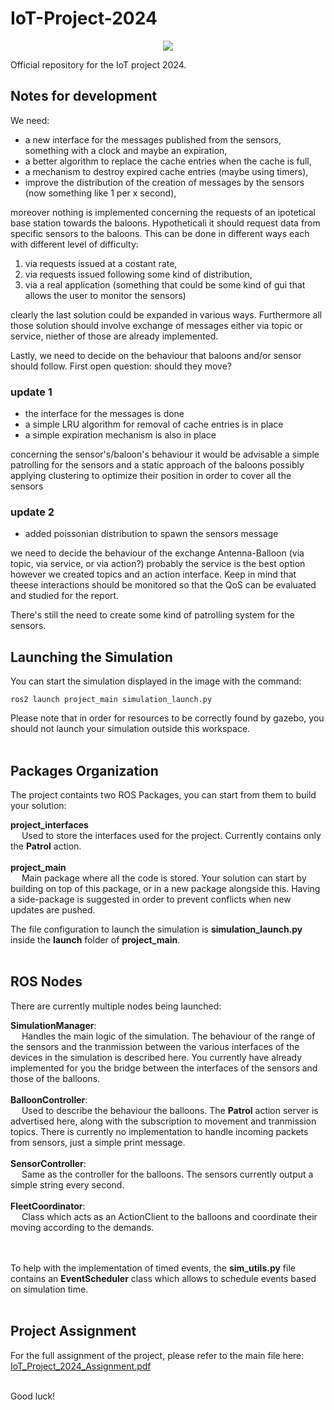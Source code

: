 # IoT-Project-2024

<p align="center">
  <img src="https://fede3751.github.io/IoT-lectures-2024/imgs/project/project_splashart_2024.png">
</p>

Official repository for the IoT project 2024.

## Notes for development

We need:
- a new interface for the messages published from the sensors, something with a clock and maybe an expiration,
- a better algorithm to replace the cache entries when the cache is full,
- a mechanism to destroy expired cache entries (maybe using timers),
- improve the distribution of the creation of messages by the sensors (now something like 1 per x second),

moreover nothing is implemented concerning the requests of an ipotetical base station towards the baloons. Hypotheticali it should request data from specific sensors to the baloons. This can be done in different ways each with different level of difficulty:
1. via requests issued at a costant rate,
2. via requests issued following some kind of distribution,
3. via a real application (something that could be some kind of gui that allows the user to monitor the sensors)

clearly the last solution could be expanded in various ways. Furthermore all those solution should involve exchange of messages either via topic or service, niether of those are already implemented.

Lastly, we need to decide on the behaviour that baloons and/or sensor should follow. First open question: should they move?

### update 1
- the interface for the messages is done
- a simple LRU algorithm for removal of cache entries is in place
- a simple expiration mechanism is also in place

concerning the sensor's/baloon's behaviour it would be advisable a simple patrolling for the sensors and a static approach of the baloons possibly applying clustering to optimize their position in order to cover all the sensors

### update 2
- added poissonian distribution to spawn the sensors message

we need to decide the behaviour of the exchange Antenna-Balloon (via topic, via service, or via action?) probably the service is the best option however we created topics and an action interface. Keep in mind that theese interactions should be monitored so that the QoS can be evaluated and studied for the report.

There's still the need to create some kind of patrolling system for the sensors.

## Launching the Simulation

You can start the simulation displayed in the image with the command:

```
ros2 launch project_main simulation_launch.py
```

Please note that in order for resources to be correctly found by gazebo, you should not launch your simulation outside this workspace.<br><br>

## Packages Organization

The project containts two ROS Packages, you can start from them to build your solution:

**project_interfaces**<br>
  &emsp; Used to store the interfaces used for the project. Currently contains only the **Patrol** action.<br><br>
**project_main**<br>
  &emsp; Main package where all the code is stored. Your solution can start by building on top of this package, or in a new package alongside this.
  Having a side-package is suggested in order to prevent conflicts when new updates are pushed.


The file configuration to launch the simulation is **simulation_launch.py** inside the **launch** folder of **project_main**.<br><br>


## ROS Nodes

There are currently multiple nodes being launched:

**SimulationManager**:<br>
&emsp; Handles the main logic of the simulation. The behaviour of the range of the sensors and the tranmission between the various interfaces of the devices in the simulation is described here.
You currently have already implemented for you the bridge between the interfaces of the sensors and those of the balloons.<br><br>
**BalloonController**:<br>
&emsp; Used to describe the behaviour the balloons. The **Patrol** action server is advertised here, along with the subscription to movement and tranmission topics. There is currently no implementation to handle incoming packets from sensors, just a simple print message.<br><br>
**SensorController**:<br>
&emsp; Same as the controller for the balloons. The sensors currently output a simple string every second.<br><br>
**FleetCoordinator**:<br>
&emsp; Class which acts as an ActionClient to the balloons and coordinate their moving according to the demands.<br><br><br>

To help with the implementation of timed events, the **sim_utils.py** file contains an **EventScheduler** class which allows to schedule events based on simulation time.<br><br>

## Project Assignment

For the full assignment of the project, please refer to the main file here: <a href="https://fede3751.github.io/IoT-lectures-2024/misc_files/IoT_Project_2024_Assignment.pdf">IoT_Project_2024_Assignment.pdf</a><br><br>

Good luck!
